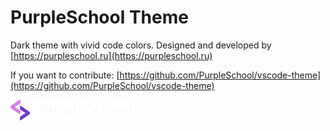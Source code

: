 
# PurpleSchool Theme


Dark theme with vivid code colors. Designed and developed by [https://purpleschool.ru](https://purpleschool.ru)

If you want to contribute: [https://github.com/PurpleSchool/vscode-theme](https://github.com/PurpleSchool/vscode-theme)


![alt text](./images/logo.png)